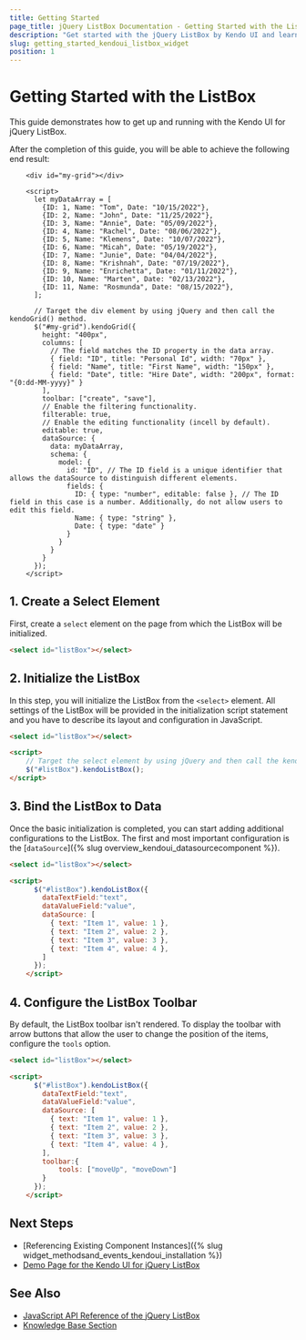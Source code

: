 ```yaml
---
title: Getting Started
page_title: jQuery ListBox Documentation - Getting Started with the ListBox
description: "Get started with the jQuery ListBox by Kendo UI and learn how to create, initialize, and enable the component."
slug: getting_started_kendoui_listbox_widget
position: 1
---
```


# Getting Started with the ListBox

This guide demonstrates how to get up and running with the Kendo UI for jQuery ListBox.

After the completion of this guide, you will be able to achieve the following end result:

```dojo
    <div id="my-grid"></div>

    <script>
      let myDataArray = [
        {ID: 1, Name: "Tom", Date: "10/15/2022"},
        {ID: 2, Name: "John", Date: "11/25/2022"},
        {ID: 3, Name: "Annie", Date: "05/09/2022"},
        {ID: 4, Name: "Rachel", Date: "08/06/2022"},
        {ID: 5, Name: "Klemens", Date: "10/07/2022"},
        {ID: 6, Name: "Micah", Date: "05/19/2022"},
        {ID: 7, Name: "Junie", Date: "04/04/2022"},
        {ID: 8, Name: "Krishnah", Date: "07/19/2022"},
        {ID: 9, Name: "Enrichetta", Date: "01/11/2022"},
        {ID: 10, Name: "Marten", Date: "02/13/2022"},
        {ID: 11, Name: "Rosmunda", Date: "08/15/2022"},
      ];

      // Target the div element by using jQuery and then call the kendoGrid() method.
      $("#my-grid").kendoGrid({
        height: "400px",
        columns: [
          // The field matches the ID property in the data array.
          { field: "ID", title: "Personal Id", width: "70px" },
          { field: "Name", title: "First Name", width: "150px" },
          { field: "Date", title: "Hire Date", width: "200px", format: "{0:dd-MM-yyyy}" }
        ],
        toolbar: ["create", "save"],
        // Enable the filtering functionality.
        filterable: true,
        // Enable the editing functionality (incell by default).
        editable: true,
        dataSource: {
          data: myDataArray,
          schema: {
            model: {
              id: "ID", // The ID field is a unique identifier that allows the dataSource to distinguish different elements.
              fields: {
                ID: { type: "number", editable: false }, // The ID field in this case is a number. Additionally, do not allow users to edit this field.
                Name: { type: "string" },
                Date: { type: "date" }
              }
            }
          }
        }
      });
    </script>
```

## 1. Create a Select Element

First, create a `select` element on the page from which the ListBox will be initialized.

```html
<select id="listBox"></select>
```

## 2. Initialize the ListBox

In this step, you will initialize the ListBox from the `<select>` element. All settings of the ListBox will be provided in the initialization script statement and you have to describe its layout and configuration in JavaScript.

```html
<select id="listBox"></select>

<script>
    // Target the select element by using jQuery and then call the kendoListBox() method.
    $("#listBox").kendoListBox();
</script>
```

## 3. Bind the ListBox to Data

Once the basic initialization is completed, you can start adding additional configurations to the ListBox. The first and most important configuration is the [`dataSource`]({% slug overview_kendoui_datasourcecomponent %}).

```html
<select id="listBox"></select>

<script>
      $("#listBox").kendoListBox({
        dataTextField:"text",
        dataValueField:"value",
        dataSource: [ 
          { text: "Item 1", value: 1 },
          { text: "Item 2", value: 2 },
          { text: "Item 3", value: 3 },
          { text: "Item 4", value: 4 },
        ]
      });
    </script>
```

## 4. Configure the ListBox Toolbar

By default, the ListBox toolbar isn't rendered. To display the toolbar with arrow buttons that allow the user to change the position of the items, configure the `tools` option.

```html
<select id="listBox"></select>

<script>
      $("#listBox").kendoListBox({
        dataTextField:"text",
        dataValueField:"value",
        dataSource: [ 
          { text: "Item 1", value: 1 },
          { text: "Item 2", value: 2 },
          { text: "Item 3", value: 3 },
          { text: "Item 4", value: 4 },
        ],
        toolbar:{
            tools: ["moveUp", "moveDown"]
        }
      });
    </script>
```

## Next Steps

* [Referencing Existing Component Instances]({% slug widget_methodsand_events_kendoui_installation %})
* [Demo Page for the Kendo UI for jQuery ListBox](https://demos.telerik.com/kendo-ui/listbox/index)

## See Also

* [JavaScript API Reference of the jQuery ListBox](/api/javascript/ui/listbox)
* [Knowledge Base Section](/knowledge-base)



